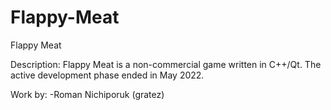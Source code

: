 # Flappy-Meat
Flappy Meat

Description:
Flappy Meat is a non-commercial game written in C++/Qt. The active development phase ended in May 2022.

Work by:
-Roman Nichiporuk (gratez)
